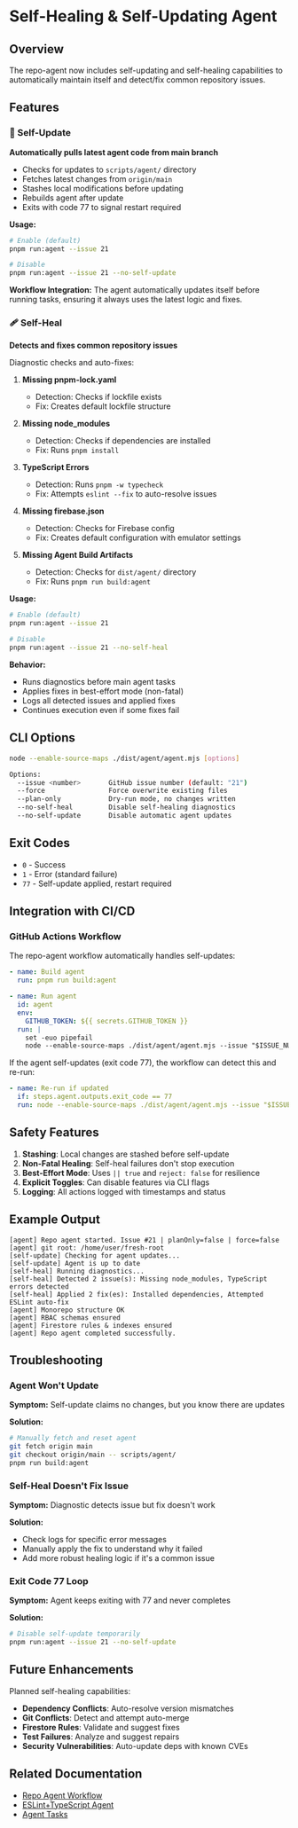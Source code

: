 # Self-Healing & Self-Updating Agent

## Overview

The repo-agent now includes self-updating and self-healing capabilities to automatically maintain itself and detect/fix common repository issues.

## Features

### 🔄 Self-Update

**Automatically pulls latest agent code from main branch**

- Checks for updates to `scripts/agent/` directory
- Fetches latest changes from `origin/main`
- Stashes local modifications before updating
- Rebuilds agent after update
- Exits with code 77 to signal restart required

**Usage:**
```bash
# Enable (default)
pnpm run:agent --issue 21

# Disable
pnpm run:agent --issue 21 --no-self-update
```

**Workflow Integration:**
The agent automatically updates itself before running tasks, ensuring it always uses the latest logic and fixes.

### 🩹 Self-Heal

**Detects and fixes common repository issues**

Diagnostic checks and auto-fixes:

1. **Missing pnpm-lock.yaml**
   - Detection: Checks if lockfile exists
   - Fix: Creates default lockfile structure

2. **Missing node_modules**
   - Detection: Checks if dependencies are installed
   - Fix: Runs `pnpm install`

3. **TypeScript Errors**
   - Detection: Runs `pnpm -w typecheck`
   - Fix: Attempts `eslint --fix` to auto-resolve issues

4. **Missing firebase.json**
   - Detection: Checks for Firebase config
   - Fix: Creates default configuration with emulator settings

5. **Missing Agent Build Artifacts**
   - Detection: Checks for `dist/agent/` directory
   - Fix: Runs `pnpm run build:agent`

**Usage:**
```bash
# Enable (default)
pnpm run:agent --issue 21

# Disable
pnpm run:agent --issue 21 --no-self-heal
```

**Behavior:**
- Runs diagnostics before main agent tasks
- Applies fixes in best-effort mode (non-fatal)
- Logs all detected issues and applied fixes
- Continues execution even if some fixes fail

## CLI Options

```bash
node --enable-source-maps ./dist/agent/agent.mjs [options]

Options:
  --issue <number>       GitHub issue number (default: "21")
  --force                Force overwrite existing files
  --plan-only            Dry-run mode, no changes written
  --no-self-heal         Disable self-healing diagnostics
  --no-self-update       Disable automatic agent updates
```

## Exit Codes

- `0` - Success
- `1` - Error (standard failure)
- `77` - Self-update applied, restart required

## Integration with CI/CD

### GitHub Actions Workflow

The repo-agent workflow automatically handles self-updates:

```yaml
- name: Build agent
  run: pnpm run build:agent

- name: Run agent
  id: agent
  env:
    GITHUB_TOKEN: ${{ secrets.GITHUB_TOKEN }}
  run: |
    set -euo pipefail
    node --enable-source-maps ./dist/agent/agent.mjs --issue "$ISSUE_NUMBER"
```

If the agent self-updates (exit code 77), the workflow can detect this and re-run:

```yaml
- name: Re-run if updated
  if: steps.agent.outputs.exit_code == 77
  run: node --enable-source-maps ./dist/agent/agent.mjs --issue "$ISSUE_NUMBER"
```

## Safety Features

1. **Stashing**: Local changes are stashed before self-update
2. **Non-Fatal Healing**: Self-heal failures don't stop execution
3. **Best-Effort Mode**: Uses `|| true` and `reject: false` for resilience
4. **Explicit Toggles**: Can disable features via CLI flags
5. **Logging**: All actions logged with timestamps and status

## Example Output

```
[agent] Repo agent started. Issue #21 | planOnly=false | force=false
[agent] git root: /home/user/fresh-root
[self-update] Checking for agent updates...
[self-update] Agent is up to date
[self-heal] Running diagnostics...
[self-heal] Detected 2 issue(s): Missing node_modules, TypeScript errors detected
[self-heal] Applied 2 fix(es): Installed dependencies, Attempted ESLint auto-fix
[agent] Monorepo structure OK
[agent] RBAC schemas ensured
[agent] Firestore rules & indexes ensured
[agent] Repo agent completed successfully.
```

## Troubleshooting

### Agent Won't Update

**Symptom:** Self-update claims no changes, but you know there are updates

**Solution:**
```bash
# Manually fetch and reset agent
git fetch origin main
git checkout origin/main -- scripts/agent/
pnpm run build:agent
```

### Self-Heal Doesn't Fix Issue

**Symptom:** Diagnostic detects issue but fix doesn't work

**Solution:**
- Check logs for specific error messages
- Manually apply the fix to understand why it failed
- Add more robust healing logic if it's a common issue

### Exit Code 77 Loop

**Symptom:** Agent keeps exiting with 77 and never completes

**Solution:**
```bash
# Disable self-update temporarily
pnpm run:agent --issue 21 --no-self-update
```

## Future Enhancements

Planned self-healing capabilities:

- **Dependency Conflicts**: Auto-resolve version mismatches
- **Git Conflicts**: Detect and attempt auto-merge
- **Firestore Rules**: Validate and suggest fixes
- **Test Failures**: Analyze and suggest repairs
- **Security Vulnerabilities**: Auto-update deps with known CVEs

## Related Documentation

- [Repo Agent Workflow](../.github/workflows/repo-agent.yml)
- [ESLint+TypeScript Agent](./eslint-ts-agent.md)
- [Agent Tasks](../../scripts/agent/tasks/)
